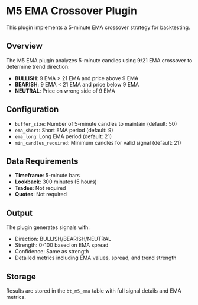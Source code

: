 # M5 EMA Crossover Plugin

This plugin implements a 5-minute EMA crossover strategy for backtesting.

## Overview

The M5 EMA plugin analyzes 5-minute candles using 9/21 EMA crossover to determine trend direction:
- **BULLISH**: 9 EMA > 21 EMA and price above 9 EMA
- **BEARISH**: 9 EMA < 21 EMA and price below 9 EMA  
- **NEUTRAL**: Price on wrong side of 9 EMA

## Configuration

- `buffer_size`: Number of 5-minute candles to maintain (default: 50)
- `ema_short`: Short EMA period (default: 9)
- `ema_long`: Long EMA period (default: 21)
- `min_candles_required`: Minimum candles for valid signal (default: 21)

## Data Requirements

- **Timeframe**: 5-minute bars
- **Lookback**: 300 minutes (5 hours)
- **Trades**: Not required
- **Quotes**: Not required

## Output

The plugin generates signals with:
- Direction: BULLISH/BEARISH/NEUTRAL
- Strength: 0-100 based on EMA spread
- Confidence: Same as strength
- Detailed metrics including EMA values, spread, and trend strength

## Storage

Results are stored in the `bt_m5_ema` table with full signal details and EMA metrics.